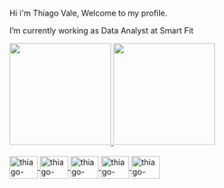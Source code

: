 Hi i'm Thiago Vale, Welcome to my profile.

I’m currently working as Data Analyst at Smart Fit

<div>
  <a href="https://github.com/thiago-vale">
  <img height="180em" src="https://github-readme-stats.vercel.app/api?username=thiago-vale&show_icons=true&theme=highcontrast&include_all_commits=true&count_private=true"/>
  <img height="180em" src="https://github-readme-stats.vercel.app/api/top-langs/?username=thiago-vale&layout=compact&langs_count=7&theme=highcontrast"/>
</div>
  

<div style="display: inline_block"><br>
  <img align="center" alt="thiago-vale" height="40" width="50" src="https://cdn.jsdelivr.net/gh/devicons/devicon/icons/jupyter/jupyter-original-wordmark.svg">
  <img align="center" alt="thiago-vale" height="40" width="50" src="https://cdn.jsdelivr.net/gh/devicons/devicon/icons/mysql/mysql-original.svg">
  <img align="center" alt="thiago-vale" height="40" width="50" src="https://cdn.jsdelivr.net/gh/devicons/devicon/icons/postgresql/postgresql-original.svg">
  <img align="center" alt="thiago-vale" height="40" width="50" src="https://cdn.jsdelivr.net/gh/devicons/devicon/icons/python/python-original.svg">
  <img align="center" alt="thiago-vale" height="40" width="50" src="https://cdn.jsdelivr.net/gh/devicons/devicon/icons/vscode/vscode-original.svg">  
</div>
